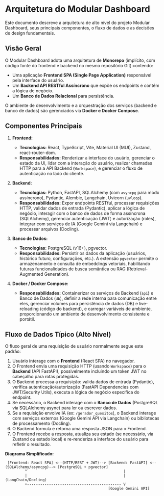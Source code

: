 # Arquitetura do Modular Dashboard

Este documento descreve a arquitetura de alto nível do projeto Modular Dashboard, seus principais componentes, o fluxo de dados e as decisões de design fundamentais.

## Visão Geral

O Modular Dashboard adota uma arquitetura de **Monorepo** (implícito, com código fonte do frontend e backend no mesmo repositório Git) contendo:

* Uma aplicação **Frontend SPA (Single Page Application)** responsável pela interface do usuário.
* Um **Backend API RESTful Assíncrono** que expõe os endpoints e contém a lógica de negócio.
* Um **Banco de Dados Relacional** para persistência.

O ambiente de desenvolvimento e a orquestração dos serviços (backend e banco de dados) são gerenciados via **Docker e Docker Compose**.

## Componentes Principais

1.  **Frontend:**
    * **Tecnologias:** React, TypeScript, Vite, Material UI (MUI), Zustand, react-router-dom.
    * **Responsabilidades:** Renderizar a interface do usuário, gerenciar o estado da UI, lidar com a interação do usuário, realizar chamadas HTTP para a API Backend (`Workspace`), e gerenciar o fluxo de autenticação no lado do cliente.

2.  **Backend:**
    * **Tecnologias:** Python, FastAPI, SQLAlchemy (com `asyncpg` para modo assíncrono), Pydantic, Alembic, Langchain, Uvicorn (`uvloop`).
    * **Responsabilidades:** Expor endpoints RESTful, processar requisições HTTP, validar dados de entrada (Pydantic), aplicar a lógica de negócio, interagir com o banco de dados de forma assíncrona (SQLAlchemy), gerenciar autenticação (JWT) e autorização (roles), integrar com serviços de IA (Google Gemini via Langchain) e processar arquivos (Docling).

3.  **Banco de Dados:**
    * **Tecnologias:** PostgreSQL (v16+), pgvector.
    * **Responsabilidades:** Persistir os dados da aplicação (usuários, histórico futuro, configurações, etc.). A extensão `pgvector` permite o armazenamento e consulta de embeddings vetoriais, habilitando futuras funcionalidades de busca semântica ou RAG (Retrieval-Augmented Generation).

4.  **Docker / Docker Compose:**
    * **Responsabilidades:** Containerizar os serviços de Backend (`api`) e Banco de Dados (`db`), definir a rede interna para comunicação entre eles, gerenciar volumes para persistência de dados (DB) e live-reloading (código do backend), e carregar variáveis de ambiente, proporcionando um ambiente de desenvolvimento consistente e portátil.

## Fluxo de Dados Típico (Alto Nível)

O fluxo geral de uma requisição de usuário normalmente segue este padrão:

1.  Usuário interage com o **Frontend** (React SPA) no navegador.
2.  O Frontend envia uma requisição HTTP (usando `Workspace`) para o **Backend** (API FastAPI), possivelmente incluindo um token JWT no cabeçalho para rotas protegidas.
3.  O Backend processa a requisição: valida dados de entrada (Pydantic), verifica autenticação/autorização (FastAPI Dependencies com JWT/Security Utils), executa a lógica de negócio específica do endpoint.
4.  Se necessário, o Backend interage com o **Banco de Dados** (PostgreSQL via SQLAlchemy async) para ler ou escrever dados.
5.  Se a requisição envolve IA (ex: `/gerador_quesitos`), o Backend interage com serviços externos (Google Gemini API via Langchain) ou bibliotecas de processamento (Docling).
6.  O Backend formula e retorna uma resposta JSON para o Frontend.
7.  O Frontend recebe a resposta, atualiza seu estado (se necessário, via Zustand ou estado local) e re-renderiza a interface do usuário para refletir o resultado.

**Diagrama Simplificado:**

```text
 [Frontend: React SPA] <--(HTTP/REST + JWT)--> [Backend: FastAPI] <--(SQLAlchemy/asyncpg)--> [PostgreSQL + pgvector]
         ^                                            |
         |                                            | (LangChain/Docling)
         +------------------------------------------- V
                                               [Google Gemini API]